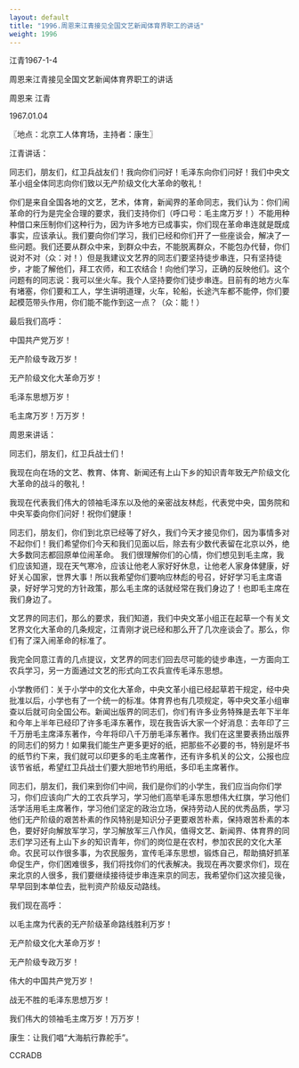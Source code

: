 ```yaml
---
layout: default
title: "1996.周恩来江青接见全国文艺新闻体育界职工的讲话"
weight: 1996
---
```


江青1967-1-4

周恩来江青接见全国文艺新闻体育界职工的讲话

周恩来 江青

1967.01.04

〖地点：北京工人体育场，主持者：康生〗

江青讲话：

同志们，朋友们，红卫兵战友们！我向你们问好！毛泽东向你们问好！我们中央文革小组全体同志向你们致以无产阶级文化大革命的敬礼！

你们是来自全国各地的文艺，艺术，体育，新闻界的革命同志，我们认为：你们闹革命的行为是完全合理的要求，我们支持你们（呼口号：毛主席万岁！）不能用种种借口来压制你们这种行为，因为许多地方已成事实，你们现在革命串连就是既成事实，应该承认。我们要向你们学习，我们已经和你们开了一些座谈会，解决了一些问题。我们还要从群众中来，到群众中去，不能脱离群众，不能包办代替，你们说对不对（众：对！）但是我建议文艺界的同志们要坚持徒步串连，只有坚持徒步，才能了解他们，拜工农师，和工农结合！向他们学习，正确的反映他们。这个问题有的同志说：我可以坐火车。我个人坚持要你们徒步串连。目前有的地方火车有堵塞，你们要和工人，学生讲明道理，火车，轮船，长途汽车都不能停，你们要起模范带头作用，你们能不能作到这一点？（众：能！）

最后我们高呼：

中国共产党万岁！

无产阶级专政万岁！

无产阶级文化大革命万岁！

毛泽东思想万岁！

毛主席万岁！万万岁！

周恩来讲话：

同志们，朋友们，红卫兵战士们！

我现在向在场的文艺、教育、体育、新闻还有上山下乡的知识青年致无产阶级文化大革命的战斗的敬礼！

我现在代表我们伟大的领袖毛泽东以及他的亲密战友林彪，代表党中央，国务院和中央军委向你们问好！祝你们健康！

同志们，朋友们，你们到北京已经等了好久，我们今天才接见你们，因为事情多对不起你们！我们希望你们今天和我们见面以后，除去有少数代表留在北京以外，绝大多数同志都回原单位闹革命。 我们很理解你们的心情，你们想见到毛主席，我们应该知道，现在天气寒冷，应该让他老人家好好休息，让他老人家身体健康，好好关心国家，世界大事！所以我希望你们要响应林彪的号召，好好学习毛主席语录，好好学习党的方针政策，那么毛主席的话就经常在我们身边了！也即毛主席在我们身边了。

文艺界的同志们，那么的要求，我们知道，我们中央文革小组正在起草一个有关文艺界文化大革命的几条规定，江青刚才说已经和那么开了几次座谈会了。那么，你们有了深入闹革命的标准了。

我完全同意江青的几点提议，文艺界的同志们回去尽可能的徒步串连，一方面向工农兵学习，另一方面通过文艺的形式向工农兵宣传毛泽东思想。

小学教师们：关于小学中的文化大革命，中央文革小组已经起草若干规定，经中央批准以后，小学也有了一个统一的标准。体育界也有几项规定，等中央文革小组审查以后就可向全国公布。新闻出版界的同志们，你们有许多业务特殊是去年下半年和今年上半年已经印了许多毛泽东著作，现在我告诉大家一个好消息：去年印了三千万册毛主席泽东著作，今年将印八千万册毛泽东著作。我们在这里要表扬出版界的同志们的努力！如果我们能生产更多更好的纸，把那些不必要的书，特别是坏书的纸节约下来，我们就可以印更多的毛主席著作，还有许多机关的公文，公报也应该节省纸，希望红卫兵战士们要大胆地节约用纸，多印毛主席著作。

同志们，朋友们，我们来到你们中间，我们是你们的小学生，我们应当向你们学习，你们应该向广大的工农兵学习，学习他们高举毛泽东思想伟大红旗，学习他们活学活用毛主席著作，学习他们坚定的政治立场，保持劳动人民的优秀品质，学习他们无产阶级的艰苦朴素的作风特别是知识分子更要艰苦朴素，保持艰苦朴素的本色，要好好向解放军学习，学习解放军三八作风，值得文艺、新闻界、体育界的同志们学习还有上山下乡的知识青年，你们的岗位是在农村，参加农民的文化大革命。农民可以作很多事，为农民服务，宣传毛泽东思想，锻炼自己，帮助搞好抓革命促生产，你们困难很多，我们将找你们的代表解决。我现在再次要求你们，现在来北京的人很多，我们要继续接待徒步串连来京的同志，我希望你们这次接见後，早早回到本单位去，批判资产阶级反动路线。

我们现在高呼：

以毛主席为代表的无产阶级革命路线胜利万岁！

无产阶级文化大革命万岁！

无产阶级专政万岁！

伟大的中国共产党万岁！

战无不胜的毛泽东思想万岁！

我们伟大的领袖毛主席万岁！万万岁！

康生：让我们唱“大海航行靠舵手”。

CCRADB

